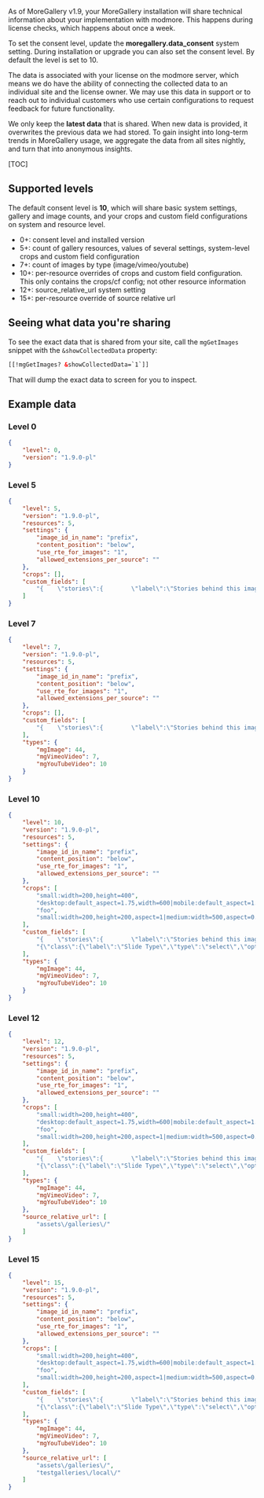 As of MoreGallery v1.9, your MoreGallery installation will share technical information about your implementation with modmore. This happens during license checks, which happens about once a week.

To set the consent level, update the **moregallery.data_consent** system setting. During installation or upgrade you can also set the consent level. By default the level is set to 10. 

The data is associated with your license on the modmore server, which means we do have the ability of connecting the collected data to an individual site and the license owner. We may use this data in support or to reach out to individual customers who use certain configurations to request feedback for future functionality.

We only keep the **latest data** that is shared. When new data is provided, it overwrites the previous data we had stored. To gain insight into long-term trends in MoreGallery usage, we aggregate the data from all sites nightly, and turn that into anonymous insights. 

[TOC]

## Supported levels

The default consent level is **10**, which will share basic system settings, gallery and image counts, and your crops and custom field configurations on system and resource level.

* 0+: consent level and installed version
* 5+: count of gallery resources, values of several settings, system-level crops and custom field configuration
* 7+: count of images by type (image/vimeo/youtube)
* 10+: per-resource overrides of crops and custom field configuration. This only contains the crops/cf config; not other resource information
* 12+: source_relative_url system setting
* 15+: per-resource override of source relative url

## Seeing what data you're sharing

To see the exact data that is shared from your site, call the `mgGetImages` snippet with the `&showCollectedData` property:

```html
[[!mgGetImages? &showCollectedData=`1`]]
```

That will dump the exact data to screen for you to inspect. 

## Example data

### Level 0

```json
{
    "level": 0,
    "version": "1.9.0-pl"
}
```

### Level 5

``` json
{
    "level": 5,
    "version": "1.9.0-pl",
    "resources": 5,
    "settings": {
        "image_id_in_name": "prefix",
        "content_position": "below",
        "use_rte_for_images": "1",
        "allowed_extensions_per_source": ""
    },
    "crops": [],
    "custom_fields": [
        "{    \"stories\":{        \"label\":\"Stories behind this image\",        \"type\":\"richtext\"    },    \"copyright\":{        \"label\":\"Copyright\"    },    \"class\":{        \"label\":\"Extra Class\",        \"type\":\"select\",        \"options\":[{            \"value\":\"\",            \"label\":\"None\"        },{            \"value\":\"boxed\",            \"label\":\"Boxed thumbnail\"        }]    }}"
    ]
}
```

### Level 7

```json
{
    "level": 7,
    "version": "1.9.0-pl",
    "resources": 5,
    "settings": {
        "image_id_in_name": "prefix",
        "content_position": "below",
        "use_rte_for_images": "1",
        "allowed_extensions_per_source": ""
    },
    "crops": [],
    "custom_fields": [
        "{    \"stories\":{        \"label\":\"Stories behind this image\",        \"type\":\"richtext\"    },    \"copyright\":{        \"label\":\"Copyright\"    },    \"class\":{        \"label\":\"Extra Class\",        \"type\":\"select\",        \"options\":[{            \"value\":\"\",            \"label\":\"None\"        },{            \"value\":\"boxed\",            \"label\":\"Boxed thumbnail\"        }]    }}"
    ],
    "types": {
        "mgImage": 44,
        "mgVimeoVideo": 7,
        "mgYouTubeVideo": 10
    }
}
```

### Level 10

```json
{
    "level": 10,
    "version": "1.9.0-pl",
    "resources": 5,
    "settings": {
        "image_id_in_name": "prefix",
        "content_position": "below",
        "use_rte_for_images": "1",
        "allowed_extensions_per_source": ""
    },
    "crops": [
        "small:width=200,height=400",
        "desktop:default_aspect=1.75,width=600|mobile:default_aspect=1.75,width=200",
        "foo",
        "small:width=200,height=200,aspect=1|medium:width=500,aspect=0.7|large:height=750"
    ],
    "custom_fields": [
        "{    \"stories\":{        \"label\":\"Stories behind this image\",        \"type\":\"richtext\"    },    \"copyright\":{        \"label\":\"Copyright\"    },    \"class\":{        \"label\":\"Extra Class\",        \"type\":\"select\",        \"options\":[{            \"value\":\"\",            \"label\":\"None\"        },{            \"value\":\"boxed\",            \"label\":\"Boxed thumbnail\"        }]    }}",
        "{\"class\":{\"label\":\"Slide Type\",\"type\":\"select\",\"options\":[{\"value\":\"\",\"label\":\"All Devices\"},{\"value\":\"desktop-only\",\"label\":\"Desktop Only\"},{\"value\":\"mobile-only\",\"label\":\"Mobile Only\"},{\"value\":\"text-slide\",\"label\":\"Text Slide\"}]}}"
    ],
    "types": {
        "mgImage": 44,
        "mgVimeoVideo": 7,
        "mgYouTubeVideo": 10
    }
}
```

### Level 12

``` json
{
    "level": 12,
    "version": "1.9.0-pl",
    "resources": 5,
    "settings": {
        "image_id_in_name": "prefix",
        "content_position": "below",
        "use_rte_for_images": "1",
        "allowed_extensions_per_source": ""
    },
    "crops": [
        "small:width=200,height=400",
        "desktop:default_aspect=1.75,width=600|mobile:default_aspect=1.75,width=200",
        "foo",
        "small:width=200,height=200,aspect=1|medium:width=500,aspect=0.7|large:height=750"
    ],
    "custom_fields": [
        "{    \"stories\":{        \"label\":\"Stories behind this image\",        \"type\":\"richtext\"    },    \"copyright\":{        \"label\":\"Copyright\"    },    \"class\":{        \"label\":\"Extra Class\",        \"type\":\"select\",        \"options\":[{            \"value\":\"\",            \"label\":\"None\"        },{            \"value\":\"boxed\",            \"label\":\"Boxed thumbnail\"        }]    }}",
        "{\"class\":{\"label\":\"Slide Type\",\"type\":\"select\",\"options\":[{\"value\":\"\",\"label\":\"All Devices\"},{\"value\":\"desktop-only\",\"label\":\"Desktop Only\"},{\"value\":\"mobile-only\",\"label\":\"Mobile Only\"},{\"value\":\"text-slide\",\"label\":\"Text Slide\"}]}}"
    ],
    "types": {
        "mgImage": 44,
        "mgVimeoVideo": 7,
        "mgYouTubeVideo": 10
    },
    "source_relative_url": [
        "assets\/galleries\/"
    ]
}
```

### Level 15

``` json
{
    "level": 15,
    "version": "1.9.0-pl",
    "resources": 5,
    "settings": {
        "image_id_in_name": "prefix",
        "content_position": "below",
        "use_rte_for_images": "1",
        "allowed_extensions_per_source": ""
    },
    "crops": [
        "small:width=200,height=400",
        "desktop:default_aspect=1.75,width=600|mobile:default_aspect=1.75,width=200",
        "foo",
        "small:width=200,height=200,aspect=1|medium:width=500,aspect=0.7|large:height=750"
    ],
    "custom_fields": [
        "{    \"stories\":{        \"label\":\"Stories behind this image\",        \"type\":\"richtext\"    },    \"copyright\":{        \"label\":\"Copyright\"    },    \"class\":{        \"label\":\"Extra Class\",        \"type\":\"select\",        \"options\":[{            \"value\":\"\",            \"label\":\"None\"        },{            \"value\":\"boxed\",            \"label\":\"Boxed thumbnail\"        }]    }}",
        "{\"class\":{\"label\":\"Slide Type\",\"type\":\"select\",\"options\":[{\"value\":\"\",\"label\":\"All Devices\"},{\"value\":\"desktop-only\",\"label\":\"Desktop Only\"},{\"value\":\"mobile-only\",\"label\":\"Mobile Only\"},{\"value\":\"text-slide\",\"label\":\"Text Slide\"}]}}"
    ],
    "types": {
        "mgImage": 44,
        "mgVimeoVideo": 7,
        "mgYouTubeVideo": 10
    },
    "source_relative_url": [
        "assets\/galleries\/",
        "testgalleries\/local\/"
    ]
}
```

